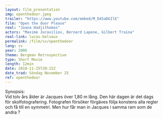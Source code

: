 ```yaml
---
layout: film_presentation
img: openthedoor.jpeg
trailer: "https://www.youtube.com/embed/M_D4SaDGIlE"
film: "Open the door Please"
real: "Joana Hadjithomas"
actors: "Maxime Juraviliov, Bernard Lapene, Gilbert Traina"
real-link: lucas-belvaux
permalink: /film/sv/openthedoor
lang: sv
year: 2006
theme: Bergman Retrospective
type: Short Movie
length: 12min
date: 2018-11-25T20:15Z
date_trad: Söndag November 25
ref: openthedoor
---
```



<span class="name"> Synopsis:</span> <br/>
<span class="resumefilm"> Vid tolv års ålder är Jacques över 1,80 m lång. Den här dagen är det dags för skolfotografering. Fotografen försöker förgäves följa konstens alla regler och få till en symmetri. Men hur får man in Jacques i samma ram som de andra ? </span>
